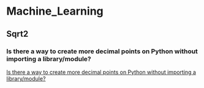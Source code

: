 # Machine_Learning

## Sqrt2

### Is there a way to create more decimal points on Python without importing a library/module?

[Is there a way to create more decimal points on Python without importing a library/module?](https://stackoverflow.com/questions/64278117/is-there-a-way-to-create-more-decimal-points-on-python-without-importing-a-libra)

